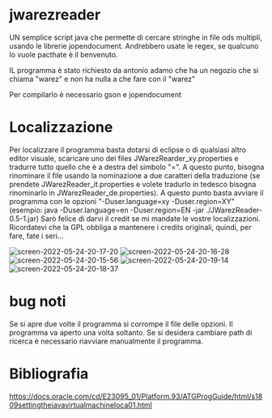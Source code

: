 # jwarezreader

UN semplice script java che permette di cercare stringhe in file ods multipli, usando le librerie jopendocument.
Andrebbero usate le regex, se qualcuno lo vuole pacthate è il benvenuto.

IL programma è stato richiesto da antonio adamo che ha un negozio che si chiama "warez" e non ha nulla a che fare con il "warez"

Per compilarlo è necessario gson e jopendocument

# Localizzazione

Per localizzare il programma basta dotarsi di eclipse o di qualsiasi altro editor visuale, scaricare uno dei files JWarezRearder_xy.properties e tradurre tutto quello che è a destra del simbolo "=".
A questo punto, bisogna rinominare il file usando la nominazione a due caratteri della traduzione (se prendete JWarezReader_it.properties e volete tradurlo in tedesco bisogna rinominarlo in JWarezReader_de.properties).
A questo punto basta avviare il programma con le opzioni "-Duser.language=xy -Duser.region=XY" (esempio: java -Duser.language=en -Duser.region=EN -jar ./JWarezReader-0.5-1.jar)
Sarò felice di darvi il credit se mi mandate le vostre localizzazioni.
Ricordatevi che la GPL obbliga a mantenere i credits originali, quindi, per fare, fate i seri...

![screen-2022-05-24-20-17-20](https://user-images.githubusercontent.com/49764967/170104746-6f4be52d-aeab-4ac9-82d8-05b2f013803b.png)
![screen-2022-05-24-20-16-28](https://user-images.githubusercontent.com/49764967/170104751-e9f6659b-9801-42ab-a5c9-27fc58df5814.png)
![screen-2022-05-24-20-15-56](https://user-images.githubusercontent.com/49764967/170104754-607a1463-cc76-4f68-9c5d-2bfb2e9f6bad.png)
![screen-2022-05-24-20-19-14](https://user-images.githubusercontent.com/49764967/170105046-18c79e3c-d03b-4365-88e6-23dd44b85031.png)
![screen-2022-05-24-20-18-37](https://user-images.githubusercontent.com/49764967/170105050-66605044-0855-40e7-a623-3c34080a5022.png)


# bug noti
Se si apre due volte il programma si corrompe il file delle opzioni. Il programma va aperto una volta soltanto.
Se si desidera cambiare path di ricerca è necessario riavviare manualmente il programma.

# Bibliografia

https://docs.oracle.com/cd/E23095_01/Platform.93/ATGProgGuide/html/s1809settingthejavavirtualmachineloca01.html
